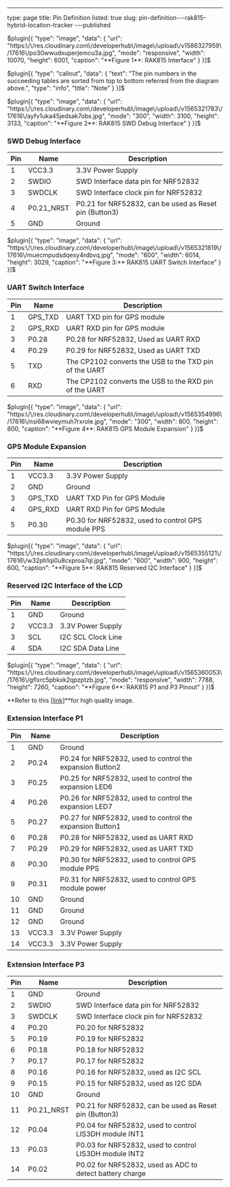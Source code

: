---
type: page
title: Pin Definition
listed: true
slug: pin-definition---rak815-hybrid-location-tracker
---published

$plugin[{
    "type": "image",
    "data": {
        "url": "https:\/\/res.cloudinary.com\/developerhub\/image\/upload\/v1586327959\/17616\/po30wwudxuperjemcu3a.jpg",
        "mode": "responsive",
        "width": 10070,
        "height": 6001,
        "caption": "**Figure 1**: RAK815 Interface"
    }
}]$

$plugin[{
    "type": "callout",
    "data": {
        "text": "The pin numbers in the succeeding tables are sorted from top to bottom referred from the diagram above.",
        "type": "info",
        "title": "Note"
    }
}]$

$plugin[{
    "type": "image",
    "data": {
        "url": "https:\/\/res.cloudinary.com\/developerhub\/image\/upload\/v1565321783\/17616\/ayfv1uka45jedsak7obx.jpg",
        "mode": "300",
        "width": 3100,
        "height": 3133,
        "caption": "**Figure 2**: RAK815 SWD Debug Interface"
    }
}]$

### SWD Debug Interface

| **Pin** | **Name** | **Description** | 
| ---- | ---- | ---- | 
| 1 | VCC3.3 | 3.3V Power Supply | 
| 2 | SWDIO | SWD Interface data pin for NRF52832 | 
| 3 | SWDCLK | SWD Interface clock pin for NRF52832 | 
| 4 | P0.21_NRST | P0.21 for NRF52832, can be used as Reset pin (Button3) | 
| 5 | GND | Ground | 


$plugin[{
    "type": "image",
    "data": {
        "url": "https:\/\/res.cloudinary.com\/developerhub\/image\/upload\/v1565321819\/17616\/muecmpudsdqesy4rdbvq.jpg",
        "mode": "600",
        "width": 6014,
        "height": 3029,
        "caption": "**Figure 3:** RAK815 UART Switch Interface"
    }
}]$

### UART Switch Interface

| **Pin** | **Name** | **Description** | 
| ---- | ---- | ---- | 
| 1 | GPS_TXD | UART TXD pin for GPS module | 
| 2 | GPS_RXD | UART RXD pin for GPS module | 
| 3 | P0.28 | P0.28 for NRF52832, Used as UART RXD | 
| 4 | P0.29 | P0.29 for NRF52832, Used as UART TXD | 
| 5 | TXD | The CP2102 converts the USB to the TXD pin of the UART | 
| 6 | RXD | The CP2102 converts the USB to the RXD pin of the UART | 


$plugin[{
    "type": "image",
    "data": {
        "url": "https:\/\/res.cloudinary.com\/developerhub\/image\/upload\/v1565354996\/17616\/nsi68wvieymuh7rxrole.jpg",
        "mode": "300",
        "width": 800,
        "height": 800,
        "caption": "**Figure 4**: RAK815 GPS Module Expansion"
    }
}]$

### GPS Module Expansion

| **Pin** | **Name** | **Description** | 
| ---- | ---- | ---- | 
| 1 | VCC3.3 | 3.3V Power Supply | 
| 2 | GND | Ground | 
| 3 | GPS_TXD | UART TXD Pin for GPS Module | 
| 4 | GPS_RXD | UART RXD Pin for GPS Module | 
| 5 | P0.30 | P0.30 for NRF52832, used to control GPS module PPS | 


$plugin[{
    "type": "image",
    "data": {
        "url": "https:\/\/res.cloudinary.com\/developerhub\/image\/upload\/v1565355121\/17616\/w32ph1qi0u8cxproa7ql.jpg",
        "mode": "600",
        "width": 900,
        "height": 600,
        "caption": "**Figure 5**: RAK815 Reserved I2C Interface"
    }
}]$

### Reserved I2C Interface of the LCD

| **Pin** | **Name** | **Description** | 
| ---- | ---- | ---- | 
| 1 | GND | Ground | 
| 2 | VCC3.3 | 3.3V Power Supply | 
| 3 | SCL | I2C SCL Clock Line | 
| 4 | SDA | I2C SDA Data Line | 


$plugin[{
    "type": "image",
    "data": {
        "url": "https:\/\/res.cloudinary.com\/developerhub\/image\/upload\/v1565360053\/17616\/gflxrc5pbkxk2qpzptzb.jpg",
        "mode": "responsive",
        "width": 7788,
        "height": 7260,
        "caption": "**Figure 6**: RAK815 P1 and P3 Pinout"
    }
}]$

**Refer to this [[link](https://trello-attachments.s3.amazonaws.com/5d0661984b710a15f2d77e5a/5d404c95e4fe39657598137d/309aff8a522aaef94b2f03cf8a70e301/RAK815_-_P1_and_P3_Interface_Pinoout.jpg)]**for high quality image.

### Extension Interface P1

| **Pin** | **Name** | **Description** | 
| ---- | ---- | ---- | 
| 1 | GND | Ground | 
| 2 | P0.24 | P0.24 for NRF52832, used to control the expansion Button2 | 
| 3 | P0.25 | P0.25 for NRF52832, used to control the expansion LED6 | 
| 4 | P0.26 | P0.26 for NRF52832, used to control the expansion LED7 | 
| 5 | P0.27 | P0.27 for NRF52832, used to control the expansion Button1 | 
| 6 | P0.28 | P0.28 for NRF52832, used as UART RXD | 
| 7 | P0.29 | P0.29 for NRF52832, used as UART TXD | 
| 8 | P0.30 | P0.30 for NRF52832, used to control GPS module PPS | 
| 9 | P0.31 | P0.31 for NRF52832, used to control GPS module power | 
| 10 | GND | Ground | 
| 11 | GND | Ground | 
| 12 | GND | Ground | 
| 13 | VCC3.3 | 3.3V Power Supply | 
| 14 | VCC3.3 | 3.3V Power Supply | 


### Extension Interface P3

| **Pin** | **Name** | **Description** | 
| ---- | ---- | ---- | 
| 1 | GND | Ground | 
| 2 | SWDIO | SWD Interface data pin for NRF52832 | 
| 3 | SWDCLK | SWD Interface clock pin for NRF52832 | 
| 4 | P0.20 | P0.20 for NRF52832 | 
| 5 | P0.19 | P0.19 for NRF52832 | 
| 6 | P0.18 | P0.18 for NRF52832 | 
| 7 | P0.17 | P0.17 for NRF52832 | 
| 8 | P0.16 | P0.16 for NRF52832, used as I2C SCL | 
| 9 | P0.15 | P0.15 for NRF52832, used as I2C SDA | 
| 10 | GND | Ground | 
| 11 | P0.21_NRST | P0.21 for NRF52832, can be used as Reset pin (Button3) | 
| 12 | P0.04 | P0.04 for NRF52832, used to control LIS3DH module INT1 | 
| 13 | P0.03 | P0.03 for NRF52832, used to control LIS3DH module INT2 | 
| 14 | P0.02 | P0.02 for NRF52832, used as ADC to detect battery charge | 


